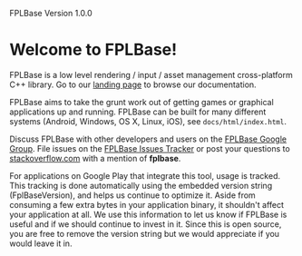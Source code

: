 FPLBase Version 1.0.0

# Welcome to FPLBase!

FPLBase is a low level rendering / input / asset management cross-platform C++
library. Go to our [landing page][] to browse our documentation.

FPLBase aims to take the grunt work out of getting games or graphical
applications up and running.
FPLBase can be built for many different systems (Android, Windows, OS X, Linux, iOS),
see `docs/html/index.html`.

Discuss FPLBase with other developers and users on the
[FPLBase Google Group][]. File issues on the [FPLBase Issues Tracker][]
or post your questions to [stackoverflow.com][] with a mention of
**fplbase**.

For applications on Google Play that integrate this tool, usage is tracked.
This tracking is done automatically using the embedded version string
(FplBaseVersion), and helps us continue to optimize it. Aside from
consuming a few extra bytes in your application binary, it shouldn't affect
your application at all.  We use this information to let us know if FPLBase
is useful and if we should continue to invest in it. Since this is open
source, you are free to remove the version string but we would appreciate if
you would leave it in.

  [FPLBase Google Group]: http://groups.google.com/group/fplbaselib
  [FPLBase Issues Tracker]: http://github.com/google/fplbase/issues
  [stackoverflow.com]: http://www.stackoverflow.com
  [landing page]: http://google.github.io/fplbase
